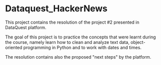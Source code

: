 # Dataquest_HackerNews
This project contains the resolution of the project #2 presented in DataQuest platform.

The goal of this project is to practice the concepts that were learnt during the course, namely learn how to clean and analyze text data,  object-oriented programming in Python and to work with dates and times.

The resolution contains also the proposed "next steps" by the platform.
